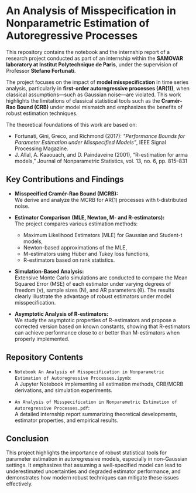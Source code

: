 # An Analysis of Misspecification in Nonparametric Estimation of Autoregressive Processes

This repository contains the notebook and the internship report of a research project conducted as part of an internship within the **SAMOVAR laboratory at Institut Polytechnique de Paris**, under the supervision of Professor **Stefano Fortunati**.

The project focuses on the impact of **model misspecification** in time series analysis, particularly in **first-order autoregressive processes (AR(1))**, when classical assumptions—such as Gaussian noise—are violated. This work highlights the limitations of classical statistical tools such as the **Cramér-Rao Bound (CRB)** under model mismatch and emphasizes the benefits of robust estimation techniques.

The theoretical foundations of this work are based on:

- Fortunati, Gini, Greco, and Richmond (2017): *"Performance Bounds for Parameter Estimation under Misspecified Models"*, IEEE Signal Processing Magazine.
- J. Allal, A. Kaaouach, and D. Paindaveine (2001), “R-estimation for arma models,” Journal of Nonparametric Statistics, vol. 13, no. 6, pp. 815–831


## Key Contributions and Findings

- **Misspecified Cramér-Rao Bound (MCRB):**  
  We derive and analyze the MCRB for AR(1) processes with t-distributed noise.

- **Estimator Comparison (MLE, Newton, M- and R-estimators):**  
  The project compares various estimation methods:
  - Maximum Likelihood Estimators (MLE) for Gaussian and Student-t models,
  - Newton-based approximations of the MLE,
  - M-estimators using Huber and Tukey loss functions,
  - R-estimators based on rank statistics.

- **Simulation-Based Analysis:**  
  Extensive Monte Carlo simulations are conducted to compare the Mean Squared Error (MSE) of each estimator under varying degrees of freedom (ν), sample sizes (N), and AR parameters (θ). The results clearly illustrate the advantage of robust estimators under model misspecification.

- **Asymptotic Analysis of R-estimators:**  
  We study the asymptotic properties of R-estimators and propose a corrected version based on known constants, showing that R-estimators can achieve performance close to or better than M-estimators when properly implemented.

## Repository Contents

- `Notebook An Analysis of Misspecification in Nonparametric Estimation of Autoregressive Processes.ipynb`:  
  A Jupyter Notebook implementing all estimation methods, CRB/MCRB derivations, and simulation experiments.

- `An Analysis of Misspecification in Nonparametric Estimation of Autoregressive Processes.pdf`:  
  A detailed internship report summarizing theoretical developments, estimator properties, and empirical results.

## Conclusion

This project highlights the importance of robust statistical tools for parameter estimation in autoregressive models, especially in non-Gaussian settings. It emphasizes that assuming a well-specified model can lead to underestimated uncertainties and degraded estimator performance, and demonstrates how modern robust techniques can mitigate these issues effectively.
